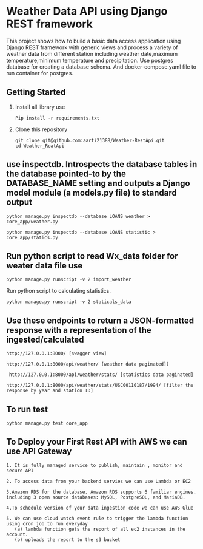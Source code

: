 
# Weather Data API using Django REST framework

This project shows how to build a basic data access application using Django REST framework with generic views and process a variety of weather data from different station including weather date,maximum temperature,minimum temperature and precipitation. Use postgres database for creating a database schema. And docker-compose.yaml file to run container for postgres.

## 
## Getting Started 

1. Install all library use
   ```
   Pip install -r requirements.txt
   ```
2. Clone this repository

   ```
   git clone git@github.com:aarti21388/Weather-RestApi.git
   cd Weather_ReatApi
   ```
## 
##  use inspectdb. Introspects the database tables in the database pointed-to by the DATABASE_NAME setting and outputs a Django model module (a models.py file) to standard output
   ```
   python manage.py inspectdb --database LOANS weather > core_app/weather.py
   ```
   ```
   python manage.py inspectdb --database LOANS statistic > core_app/statics.py
   ```
## 
## Run python script to read Wx_data folder for weater data file use 

   ```
   python manage.py runscript -v 2 import_weather
   ```

   Run python script to calculating statistics.

   ```
  python manage.py runscript -v 2 staticals_data
   ```

## 
##  Use these endpoints to return a JSON-formatted response with a representation of the ingested/calculated
   
   ```
   http://127.0.0.1:8000/ [swagger view]
   ```
   ```
   http://127.0.0.1:8000/api/weather/ [weather data paginated])
   ```
   ```
    http://127.0.0.1:8000/api/weather/stats/ [statistics data paginated]
   ```
   ```
   http://127.0.0.1:8000/api/weather/stats/USC00110187/1994/ [filter the response by year and station ID]
   ```
      
## 
## To run test
   ```
   python manage.py test core_app
   ```
## 
## To Deploy your First Rest API with AWS we can use API Gateway
   ```
   1. It is fully managed service to publish, maintain , monitor and secure API
   ```
   ```
   2. To access data from your backend servies we can use Lambda or EC2
   ```
   ```
   3.Amazon RDS for the database. Amazon RDS supports 6 familiar engines, including 3 open source databases: MySQL, PostgreSQL, and MariaDB.
   ```
   ```
   4.To schedule version of your data ingestion code we can use AWS Glue
   ```
   ```
   5. We can use cloud watch event rule to trigger the lambda function using cron job to run everyday 
      (a) lambda function gets the report of all ec2 instances in the account.
      (b) uploads the report to the s3 bucket 
   ```
   
